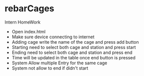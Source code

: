 # rebarCages
Intern HomeWork

- Open index.html
- Make sure device connecting to internet
- Adding cage write the name of the cage and press add button
- Starting need to select both cage and station and press start
- Ending need to select both cage and station and press end
- Time will be updated in the table once end button is pressed
- System Allow multiple Entry for the same cage
- System not allow to end if didn't start
